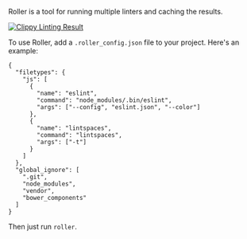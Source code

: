 Roller is a tool for running multiple linters and caching the results.

[![Clippy Linting Result](http://clippy.bashy.io/github/john-steidley/roller/master/badge.svg)](http://clippy.bashy.io/github/john-steidley/roller/master/log)

To use Roller, add a `.roller_config.json` file to your project. Here's an example:

    {
      "filetypes": {
        "js": [
          {
            "name": "eslint",
            "command": "node_modules/.bin/eslint",
            "args": ["--config", "eslint.json", "--color"]
          },
          {
            "name": "lintspaces",
            "command": "lintspaces",
            "args": ["-t"]
          }
        ]
      },
      "global_ignore": [
        ".git",
        "node_modules",
        "vendor",
        "bower_components"
      ]
    }

Then just run `roller`.
